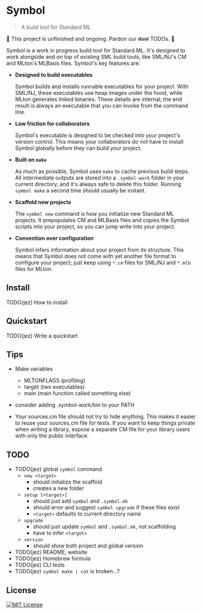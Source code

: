 # Symbol

> A build tool for Standard ML

🚧 This project is unfinished and ongoing. Pardon our ~~dust~~ TODOs. 🚧

Symbol is a work in progress build tool for Standard ML. It's designed to work
alongside and on top of existing SML build tools, like SML/NJ's CM and MLton's
MLBasis files. Symbol's key features are:

- **Designed to build executables**

  Symbol builds and installs runnable executables for your project. With SML/NJ,
  these executables use heap images under the hood, while MLton generates linked
  binaries. These details are internal; the end result is always an executable
  that you can invoke from the command line.

- **Low friction for collaborators**

  Symbol's executable is designed to be checked into your project's version
  control. This means your collaborators do not have to install Symbol globally
  before they can build your project.

- **Built on `make`**

  As much as possible, Symbol uses `make` to cache previous build steps. All
  intermediate outputs are stored into a `.symbol-work` folder in your current
  directory, and it's always safe to delete this folder. Running `symbol make` a
  second time should usually be instant.

- **Scaffold new projects**

  The `symbol new` command is how you initialize new Standard ML projects. It
  prepopulates CM and MLBasis files and copies the Symbol scripts into your
  project, so you can jump write into your project.

- **Convention over configuration**

  Symbol infers information about your project from its structure. This means
  that Symbol does not come with yet another file format to configure your
  project; just keep using `*.cm` files for SML/NJ and `*.mlb` files for MLton.


## Install

TODO(jez) How to install


## Quickstart

TODO(jez) Write a quickstart


## Tips

- Make variables
  - MLTONFLAGS (profiling)
  - target (two executables)
  - main (main function called something else)

- consider adding .symbol-work/bin to your PATH

- Your sources.cm file should not try to hide anything.
  This makes it easier to reuse your sources.cm file for tests.
  If you want to keep things private when writing a library, expose a separate
  CM file for your library users with only the public interface.

## TODO

- TODO(jez) global `symbol` command
  - `new <target>`
    - should initialize the scaffold
    - creates a new folder
  - `setup [<target>]`
    - should just add `symbol` and `.symbol.mk`
    - should error and suggest `symbol upgrade` if these files exist
    - `<target>` defaults to current directory name
  - `upgrade`
    - should just update `symbol` and `.symbol.mk`, not scaffolding
    - have to infer `<target>`
  - `version`
    - should show both project and global version
- TODO(jez) README, website
- TODO(jez) Homebrew formula
- TODO(jez) CLI tests
- TODO(jez) `symbol make | cat` is broken...?

## License

[![MIT License](https://img.shields.io/badge/license-MIT-blue.svg)](https://jez.io/MIT-LICENSE.txt)

